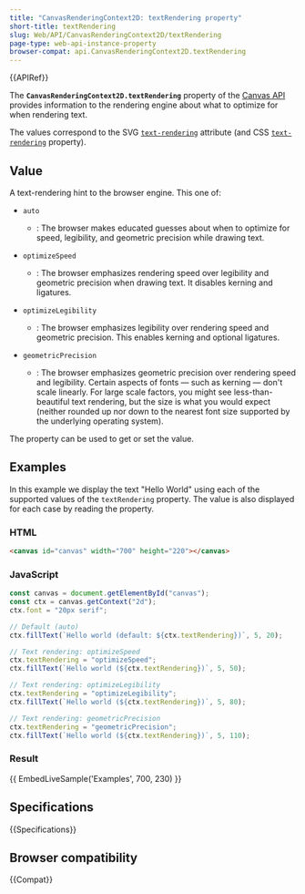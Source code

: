 ```yaml
---
title: "CanvasRenderingContext2D: textRendering property"
short-title: textRendering
slug: Web/API/CanvasRenderingContext2D/textRendering
page-type: web-api-instance-property
browser-compat: api.CanvasRenderingContext2D.textRendering
---
```


{{APIRef}}

The **`CanvasRenderingContext2D.textRendering`** property of the [Canvas API](/en-US/docs/Web/API/Canvas_API) provides information to the rendering engine about what to optimize for when rendering text.

The values correspond to the SVG [`text-rendering`](/en-US/docs/Web/SVG/Attribute/text-rendering) attribute (and CSS [`text-rendering`](/en-US/docs/Web/CSS/text-rendering) property).

## Value

A text-rendering hint to the browser engine.
This one of:

- `auto`
  - : The browser makes educated guesses about when to optimize for speed, legibility, and geometric precision while drawing text.
- `optimizeSpeed`
  - : The browser emphasizes rendering speed over legibility and geometric precision when drawing text.
    It disables kerning and ligatures.
- `optimizeLegibility`
  - : The browser emphasizes legibility over rendering speed and geometric precision.
    This enables kerning and optional ligatures.
- `geometricPrecision`

  - : The browser emphasizes geometric precision over rendering speed and legibility.
    Certain aspects of fonts — such as kerning — don't scale linearly.
    For large scale factors, you might see less-than-beautiful text rendering, but the size is what you would expect (neither rounded up nor down to the nearest font size supported by the underlying operating system).

The property can be used to get or set the value.

## Examples

In this example we display the text "Hello World" using each of the supported values of the `textRendering` property.
The value is also displayed for each case by reading the property.

### HTML

```html
<canvas id="canvas" width="700" height="220"></canvas>
```

### JavaScript

```js
const canvas = document.getElementById("canvas");
const ctx = canvas.getContext("2d");
ctx.font = "20px serif";

// Default (auto)
ctx.fillText(`Hello world (default: ${ctx.textRendering})`, 5, 20);

// Text rendering: optimizeSpeed
ctx.textRendering = "optimizeSpeed";
ctx.fillText(`Hello world (${ctx.textRendering})`, 5, 50);

// Text rendering: optimizeLegibility
ctx.textRendering = "optimizeLegibility";
ctx.fillText(`Hello world (${ctx.textRendering})`, 5, 80);

// Text rendering: geometricPrecision
ctx.textRendering = "geometricPrecision";
ctx.fillText(`Hello world (${ctx.textRendering})`, 5, 110);
```

### Result

{{ EmbedLiveSample('Examples', 700, 230) }}

## Specifications

{{Specifications}}

## Browser compatibility

{{Compat}}
